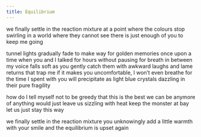 ```yaml
---
title: Equilibrium
---
```


we finally settle in the reaction mixture
at a point where the colours stop swirling
in a world where they cannot see
there is just enough of you to keep me going

tunnel lights gradually fade to make way for golden memories
once upon a time when you and I talked for hours without pausing for breath in between
my voice falls soft as you gently catch them
with awkward laughs and lame returns that trap me
if it makes you uncomfortable, I won’t even breathe
for the time I spent with you will precipitate as light blue crystals
dazzling in their pure fragility

how do I tell myself not to be greedy
that this is the best we can be
anymore of anything would just leave us sizzling with heat
keep the monster at bay
let us just stay this way

we finally settle in the reaction mixture
you unknowingly add a little warmth with your smile
and the equilibrium is upset again